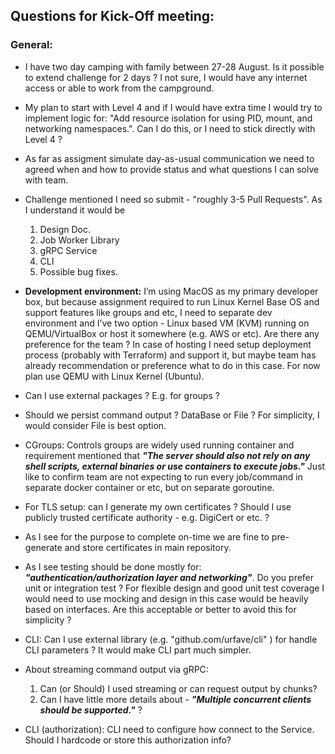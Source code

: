 ## Questions for Kick-Off meeting:

### General:
- I have two day camping with family between 27-28 August. 
  Is it possible to extend challenge for 2 days ? I not sure, I would have any internet access or able to work from the campground. 

- My plan to start with Level 4 and if I would have extra time I would try to implement logic for: "Add resource isolation for using PID, mount, and networking namespaces.". 
  Can I do this, or I need to stick directly with Level 4 ?

- As far as assigment simulate day-as-usual communication we need to agreed when and how to provide status and what questions I can solve with team. 

- Challenge mentioned I need so submit - "roughly 3-5 Pull Requests". As I understand it would be
  1. Design Doc.
  2. Job Worker Library
  3. gRPC Service
  4. CLI
  5. Possible bug fixes.
  

- **Development environment:**
  I’m using MacOS as my primary developer box, but because assignment required to run Linux Kernel Base OS and support features like groups and etc, 
  I need to separate dev environment and I’ve two option - Linux based VM (KVM) running on QEMU/VirtualBox or host it somewhere (e.g. AWS or etc). 
  Are there any preference for the team ? 
  In case of hosting I need setup deployment process (probably with Terraform) and support it, but maybe team has already recommendation or preference what to do in this case. 
  For now plan use QEMU with Linux Kernel (Ubuntu).  

- Can I use external packages ? E.g. for groups ?

- Should we persist command output ? DataBase or File ? For simplicity, I would consider File is best option.

- CGroups: Controls groups are widely used running container and requirement mentioned that _**"The server should also not rely on any shell scripts, external binaries or use containers to execute jobs."**_
  Just like to confirm team are not expecting to run every job/command in separate docker container or etc, 
  but on separate goroutine. 

- For TLS setup: can I generate my own certificates ? Should I use publicly trusted certificate authority - e.g. DigiCert or etc. ?

- As I see for the purpose to complete on-time we are fine to pre-generate and store certificates in main repository.

- As I see testing should be done mostly for: _**"authentication/authorization layer and networking"**_. 
  Do you prefer unit or integration test ? For flexible design and good unit test coverage I would need to use mocking and design in this case would be heavily based on interfaces. 
  Are this acceptable or better to avoid this for simplicity ?

- CLI: Can I use external library (e.g. "github.com/urfave/cli" ) for handle CLI parameters ? 
  It would make CLI part much simpler.

- About streaming command output via gRPC:
  1. Can (or Should) I used streaming or can request output by chunks?
  2. Can I have little more details about - _**"Multiple concurrent clients should be supported."**_ ?

- CLI (authorization): CLI need to configure how connect to the Service. 
   Should I hardcode or store this authorization info? 